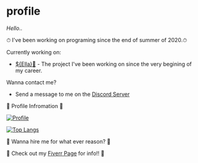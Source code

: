 # profile

*Hello..*

⏱ I've been working on programing since the end of summer of 2020.⏱ 


Currently working on:
- [${Ella}🤖](https://discord.com/oauth2/authorize?client_id=743292394237329440&scope=bot&permissions=8) - The project I've been working on since the very begining of my career.

Wanna contact me?
- Send a message to me on the [Discord Server](https://discord.gg/E35Mq64an9)

👀 Profile Infromation 👀



[![Profile](https://github-readme-stats.vercel.app/api?username=smugthekiler)](https://github.com/smugthekiler)


[![Top Langs](https://github-readme-stats.vercel.app/api/top-langs/?username=smugthekiler&layout=compact)](https://github.com/smugthekiler)

 📢 Wanna hire me for what ever reason? 📢
 
 📢 Check out my [Fiverr Page](https://www.fiverr.com/smugthekiler) for info!! 📢 

